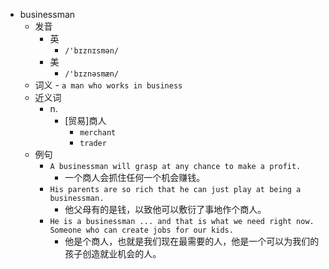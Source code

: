 - businessman
  - 发音
    - 英
      - `/'bɪznɪsmən/`
    - 美
      - `/'bɪznəsmæn/`
  - 词义
        - `a man who works in business`
  - 近义词
    - n.
      - [贸易]商人
        - `merchant`
        - `trader`
  - 例句
    - `A businessman will grasp at any chance to make a profit.`
      - 一个商人会抓住任何一个机会赚钱。
    - `His parents are so rich that he can just play at being a businessman.`
      - 他父母有的是钱，以致他可以敷衍了事地作个商人。
    - `He is a businessman ... and that is what we need right now. Someone who can create jobs for our kids.`
      - 他是个商人，也就是我们现在最需要的人，他是一个可以为我们的孩子创造就业机会的人。

